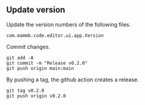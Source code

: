 
## Update version

Update the version numbers of the following files.

```
com.mammb.code.editor.ui.app.Version
```

Commit changes.

```shell
git add -A
git commit -m "Release v0.2.0"
git push origin main:main
```

By pushing a tag, the github action creates a release.

```shell
git tag v0.2.0
git push origin v0.2.0
```

